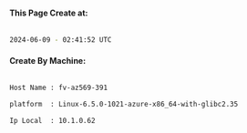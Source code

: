 
   
#### This Page Create at:

```bash

2024-06-09 - 02:41:52 UTC

```

#### Create By Machine:

```bash

Host Name : fv-az569-391

platform  : Linux-6.5.0-1021-azure-x86_64-with-glibc2.35

Ip Local  : 10.1.0.62

```

